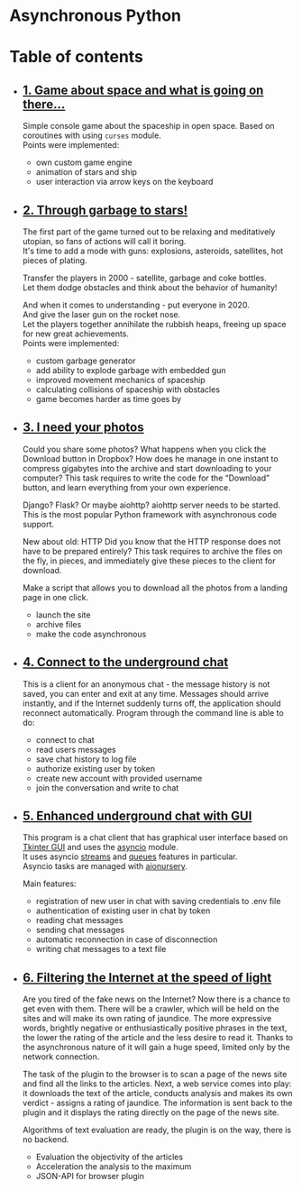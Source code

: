 # Asynchronous Python

# Table of contents
* ## [1. Game about space and what is going on there...](01.async_console_game/README.md)
    Simple console game about the spaceship in open space. Based on coroutines with using `curses` module.  
    Points were implemented: 
    * own custom game engine
    * animation of stars and ship
    * user interaction via arrow keys on the keyboard

* ## [2. Through garbage to stars!](02.through_garbage_to_stars/README.md)
    The first part of the game turned out to be relaxing and meditatively utopian, so fans of actions will call it boring.  
    It's time to add a mode with guns: explosions, asteroids, satellites, hot pieces of plating.  

    Transfer the players in 2000 - satellite, garbage and coke bottles.  
    Let them dodge obstacles and think about the behavior of humanity!  
    
    And when it comes to understanding - put everyone in 2020.  
    And give the laser gun on the rocket nose.  
    Let the players together annihilate the rubbish heaps, freeing up space for new great achievements.  
    Points were implemented: 
     * custom garbage generator
     * add ability to explode garbage with embedded gun
     * improved movement mechanics of spaceship
     * calculating collisions of spaceship with obstacles
     * game becomes harder as time goes by
 
* ## [3. I need your photos](03.photo_sharing/async-download-service/README.md)
    Could you share some photos?
    What happens when you click the Download button in Dropbox? 
    How does he manage in one instant to compress gigabytes into the archive and start downloading to your computer? 
    This task requires to write the code for the “Download” button, and learn everything from your own experience.
    
    Django? Flask? Or maybe aiohttp?
    aiohttp server needs to be started. This is the most popular Python framework with asynchronous code support.
    
    New about old: HTTP
    Did you know that the HTTP response does not have to be prepared entirely? 
    This task requires to archive the files on the fly, in pieces, and immediately give these pieces to the client for download.
    
    Make a script that allows you to download all the photos from a landing page in one click.
    
    * launch the site
    * archive files
    * make the code asynchronous

* ## [4. Connect to the underground chat](04.underground_chat/README.md)
    This is a client for an anonymous chat - the message history is not saved, you can enter and exit at any time.
    Messages should arrive instantly, and if the Internet suddenly turns off, the application should reconnect automatically.
    Program through the command line is able to do:

    * connect to chat
    * read users messages 
    * save chat history to log file
    * authorize existing user by token
    * create new account with provided username
    * join the conversation and write to chat

* ## [5. Enhanced underground chat with GUI](05.underground_chat_client/README.md)
    This program is a chat client that has graphical user interface based on [Tkinter GUI](https://docs.python.org/3/library/tkinter.html) and uses the [asyncio](https://docs.python.org/3/library/asyncio.html) module.  
    It uses asyncio [streams](https://docs.python.org/3/library/asyncio-stream.html) and [queues](https://docs.python.org/3/library/asyncio-queue.html) features in particular.  
    Asyncio tasks are managed with [aionursery](https://pypi.org/project/aionursery/). 
    
    Main features:
    * registration of new user in chat with saving credentials to .env file
    * authentication of existing user in chat by token
    * reading chat messages
    * sending chat messages
    * automatic reconnection in case of disconnection
    * writing chat messages to a text file

* ## [6. Filtering the Internet at the speed of light](06.news-filtering/README.md)
    Are you tired of the fake news on the Internet? Now there is a chance to get even with them. 
    There will be a crawler, which will be held on the sites and will make its own rating of jaundice. 
    The more expressive words, brightly negative or enthusiastically positive phrases in the text, 
    the lower the rating of the article and the less desire to read it.
    Thanks to the asynchronous nature of it will gain a huge speed, limited only by the network connection.

    The task of the plugin to the browser is to scan a page of the news site and find all the links to the articles. 
    Next, a web service comes into play: it downloads the text of the article, 
    conducts analysis and makes its own verdict - assigns a rating of jaundice. 
    The information is sent back to the plugin and it displays the rating directly on the page of the news site.

    Algorithms of text evaluation are ready, the plugin is on the way, there is no backend. 

    * Evaluation the objectivity of the articles
    * Acceleration the analysis to the maximum
    * JSON-API for browser plugin
